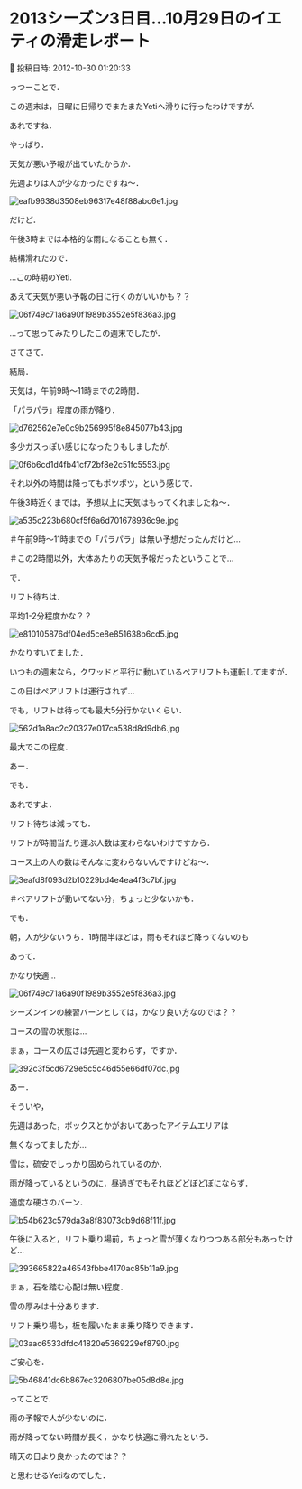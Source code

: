 # 2013シーズン3日目…10月29日のイエティの滑走レポート

📅 投稿日時: 2012-10-30 01:20:33

っつーことで．





この週末は，日曜に日帰りでまたまたYetiへ滑りに行ったわけですが．





あれですね．


やっぱり．


天気が悪い予報が出ていたからか．


先週よりは人が少なかったですね～．




![eafb9638d3508eb96317e48f88abc6e1.jpg](images/eafb9638d3508eb96317e48f88abc6e1.jpg)







だけど．


午後3時までは本格的な雨になることも無く．


結構滑れたので．


…この時期のYeti.


あえて天気が悪い予報の日に行くのがいいかも？？




![06f749c71a6a90f1989b3552e5f836a3.jpg](images/06f749c71a6a90f1989b3552e5f836a3.jpg)







…って思ってみたりしたこの週末でしたが．





さてさて．


結局．


天気は，午前9時～11時までの2時間．


「パラパラ」程度の雨が降り．




![d762562e7e0c9b256995f8e845077b43.jpg](images/d762562e7e0c9b256995f8e845077b43.jpg)




多少ガスっぽい感じになったりもしましたが．




![0f6b6cd1d4fb41cf72bf8e2c51fc5553.jpg](images/0f6b6cd1d4fb41cf72bf8e2c51fc5553.jpg)




それ以外の時間は降ってもポツポツ，という感じで．


午後3時近くまでは，予想以上に天気はもってくれましたね～．




![a535c223b680cf5f6a6d701678936c9e.jpg](images/a535c223b680cf5f6a6d701678936c9e.jpg)




＃午前9時～11時までの「パラパラ」は無い予想だったんだけど…


＃この2時間以外，大体あたりの天気予報だったということで…





で．


リフト待ちは．


平均1-2分程度かな？？




![e810105876df04ed5ce8e851638b6cd5.jpg](images/e810105876df04ed5ce8e851638b6cd5.jpg)




かなりすいてました．


いつもの週末なら，クワッドと平行に動いているペアリフトも運転してますが．


この日はペアリフトは運行されず…


でも，リフトは待っても最大5分行かないくらい．




![562d1a8ac2c20327e017ca538d8d9db6.jpg](images/562d1a8ac2c20327e017ca538d8d9db6.jpg)




最大でこの程度．





あー．


でも．


あれですよ．


リフト待ちは減っても．


リフトが時間当たり運ぶ人数は変わらないわけですから．


コース上の人の数はそんなに変わらないんですけどね～．




![3eafd8f093d2b10229bd4e4ea4f3c7bf.jpg](images/3eafd8f093d2b10229bd4e4ea4f3c7bf.jpg)




＃ペアリフトが動いてない分，ちょっと少ないかも．





でも．


朝，人が少ないうち．1時間半ほどは，雨もそれほど降ってないのも


あって．


かなり快適…




![06f749c71a6a90f1989b3552e5f836a3.jpg](images/06f749c71a6a90f1989b3552e5f836a3.jpg)




シーズンインの練習バーンとしては，かなり良い方なのでは？？





コースの雪の状態は…


まぁ，コースの広さは先週と変わらず，ですか．




![392c3f5cd6729e5c5c46d55e66df07dc.jpg](images/392c3f5cd6729e5c5c46d55e66df07dc.jpg)




あー．


そういや，


先週はあった，ボックスとかがおいてあったアイテムエリアは


無くなってましたが…





雪は，硫安でしっかり固められているのか．


雨が降っているというのに，昼過ぎでもそれほどどぼどぼにならず．


適度な硬さのバーン．




![b54b623c579da3a8f83073cb9d68f11f.jpg](images/b54b623c579da3a8f83073cb9d68f11f.jpg)







午後に入ると，リフト乗り場前，ちょっと雪が薄くなりつつある部分もあったけど…




![393665822a46543fbbe4170ac85b11a9.jpg](images/393665822a46543fbbe4170ac85b11a9.jpg)




まぁ，石を踏む心配は無い程度．


雪の厚みは十分あります．


リフト乗り場も，板を履いたまま乗り降りできます．




![03aac6533dfdc41820e5369229ef8790.jpg](images/03aac6533dfdc41820e5369229ef8790.jpg)




ご安心を．







![5b46841dc6b867ec3206807be05d8d8e.jpg](images/5b46841dc6b867ec3206807be05d8d8e.jpg)




ってことで．


雨の予報で人が少ないのに．


雨が降ってない時間が長く，かなり快適に滑れたという．


晴天の日より良かったのでは？？


と思わせるYetiなのでした．
